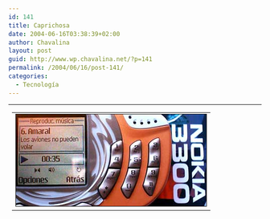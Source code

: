 ```yaml
---
id: 141
title: Caprichosa
date: 2004-06-16T03:38:39+02:00
author: Chavalina
layout: post
guid: http://www.wp.chavalina.net/?p=141
permalink: /2004/06/16/post-141/
categories:
  - Tecnología
---
```

<table width="100%" border="0" cellpadding="0" cellspacing="0">
  <tr>
    <td>
      <table border="0" cellspacing="5" cellpadding="10" width="1" align="left">
        <tr>
          <td>
            <img src="/imagenes/fotos/3300.jpg" width="379" height="183" border="1" alt="Nokia 3300" />
          </td>
        </tr>
      </table>
      
      <p>
        Como <a href="http://www.minid.net/archivos/categorias/curiosidades/que_compraran_los_webloggers_el_mes_que_viene.php#comments" target="_blank">muchos</a> <a href="http://www.inxpiracion.com/archivos/000284.htm" target="_blank">otros</a> <a href="http://dmnet.bitacoras.com/index.php?id=2568" target="_blank">bitacoreros</a> este mes me permito un capricho: <a href="http://www.nokia.es/telefonos/modelos/nokia3300/index_id3300.jsp" target="_blank">Nokia 3300</a>. Ya tiene su tiempo, quizá parezca obsoleto a algunos, sobre todo tras los <a href="http://www.chavalina.net/comentar.php?idpost=139" target="_blank">&uacute;ltimos lanzamientos</a>, pero cuando compro no miro si el lo &uacute;ltimo, sino que cubra mis necesidades.
      </p>
      
      <p>
        Y este peque&ntilde;&iacute;n lo hace con creces. Y digo peque&ntilde;&iacute;n porque pese a lo que parezca en las fotos es un teléfono muy compacto, el mismo tama&ntilde;o que un <a href="http://www.nokia.es/telefonos/modelos/nokia7210/index_id7210.jsp" target="_blank">Nokia 7210</a> (mi anterior teléfono, al que echaré muuuucho de menos) o un <a href="http://www.sonyericsson.com/spg.jsp?cc=es&#038;lc=es&#038;ver=4000&#038;template=pp1_loader&#038;zone=pp&#038;lm=pp1&#038;php=php1_1_10055&#038;pid=10055" target="_blank">SonyEricsson t610</a>, un poco más ancho y con disposici&oacute;n horizontal. Pero muchas son las prestaciones para su tama&ntilde;o. Destaca que incluye una tarjeta de memoria <acronym title="MultiMedia Card">MMC</acronym> (de 64mb de serie, pero compatible con otras marcas) que se puede usar como disco duro portátil, o para guardar los <acronym title="MPEG-1 Audio Layer 3">MP3</acronym> que es capaz de reproducir, o incluso para grabar de la radio, que también tiene, y por supuesto estéreo, con pulsar un solo bot&oacute;n, pudiendo luego descargar las grabaciones al ordenador con el cable que viene de serie, de interfaz <acronym title="Universal Serial Bus">USB</acronym> para más facilidades. Por lo demás, lo t&iacute;pico, pantalla en color, mensajes MMS, posibilidad de adaptarle la cámara aparte que vende Nokia, juegos java…
      </p>
      
      <p>
        As&iacute; que si alguien está pensando en comprarse un reproductor de <acronym title="MPEG-1 Audio Layer 3">MP3</acronym> de tarjetas o memoria interna, o un pendrive y un teléfono, éste es el que yo le recomendar&iacute;a, todo en un solo aparato, que, seg&uacute;n parece, saldrá a buen precio con la compa&ntilde;&iacute;a Amena en breve.
      </p>
    </td>
  </tr>
</table>